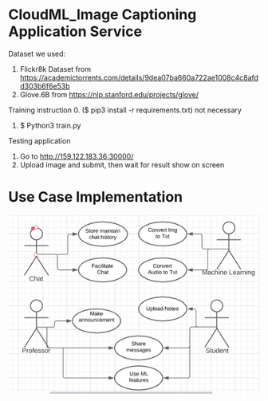 # CloudML_Image Captioning Application Service

Dataset we used:
1. Flickr8k Dataset from https://academictorrents.com/details/9dea07ba660a722ae1008c4c8afdd303b6f6e53b
2. Glove.6B from https://nlp.stanford.edu/projects/glove/

Training instruction
0. ($ pip3 install -r requirements.txt) not necessary
1. $ Python3 train.py

Testing application
1. Go to http://159.122.183.36:30000/
2. Upload image and submit, then wait for result show on screen

# Use Case Implementation
![Use Case](Diagrams/BasicUseCase.png)
